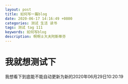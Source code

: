 ```yaml
---
layout: post
title: 如何写一篇blog
date: 2020-06-17 14:16:49 +0800
categories: 测试 生活 读书
tags: 测试 tag 111
keywords: 如何写blog
description: 啊啊士大夫阿斯蒂芬
---
```

# 我就想测试下
 我想看下到底能不能自动更新为新的2020年06月29日10:20:19